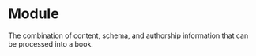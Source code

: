 # Module

The combination of content, schema, and authorship information that can be processed into a book.
